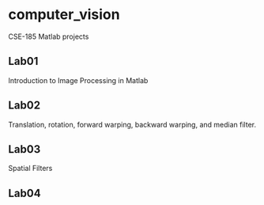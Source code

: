 # computer_vision
CSE-185 Matlab projects


## Lab01
Introduction to Image Processing in Matlab

## Lab02 
Translation, rotation, forward warping, backward warping, and median filter. 

## Lab03 
Spatial Filters

## Lab04 
